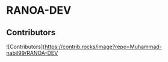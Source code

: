# RANOA-DEV

## Contributors
![Contributors](https://contrib.rocks/image?repo=Muhammad-nabil99/RANOA-DEV
